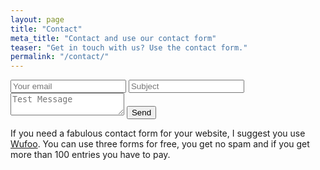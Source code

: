 ```yaml
---
layout: page
title: "Contact"
meta_title: "Contact and use our contact form"
teaser: "Get in touch with us? Use the contact form."
permalink: "/contact/"
---
```

<form action="https://getsimpleform.com/messages?form_api_token=0959a452d5790209240cbb0de1928617" method="post">
  <!-- the redirect_to is optional, the form will redirect to the referrer on submission -->
  <input type="hidden" name="_next" value="https://candreo.github.io/thanks.html" />
  <!-- all your input fields here.... -->
  <input type="email" name="email" placeholder="Your email" >
  <input type='text' name='subject' placeholder="Subject" />
  <textarea name="message" placeholder="Test Message"></textarea>
  <input type='submit' value='Send' />
</form>

If you need a fabulous contact form for your website, I suggest you use [Wufoo][1]. You can use three forms for free, you get no spam and if you get more than 100 entries you have to pay.


 [1]: http://www.wufoo.com/
